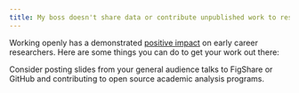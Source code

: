 ```yaml
---
title: My boss doesn't share data or contribute unpublished work to resources like Figshare, but I want to get my work out there. What can I do?
---
```


Working openly has a demonstrated [positive impact](https://elifesciences.org/content/5/e16800) on early career researchers. Here are some things you can do to get your work out there:

Consider posting slides from your general audience talks to FigShare or GitHub and contributing to open source academic analysis programs.
